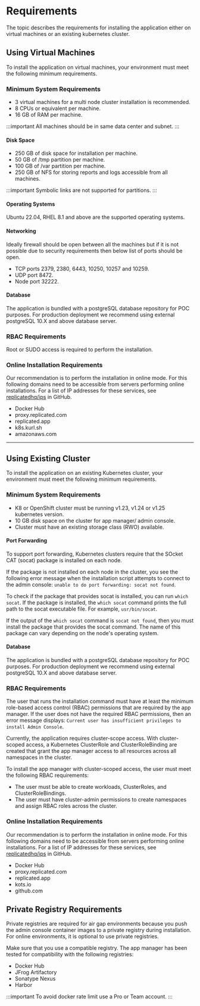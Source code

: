 # Requirements 

The topic describes the requirements for installing the application either on virtual machines or an existing kubernetes cluster. 

## Using Virtual Machines

To install the application on virtual machines, your environment must meet the following minimum requirements. 

### Minimum System Requirements

* 3 virtual machines for a multi node cluster installation is recommended. 
* 8 CPUs or equivalent per machine. 
* 16 GB of RAM per machine. 

:::important
All machines should be in same data center and subnet. 
:::

#### Disk Space

* 250 GB of disk space for installation per machine.  
* 50 GB of /tmp partition per machine. 
* 100 GB of /var partition per machine. 
* 250 GB of NFS for storing reports and logs accessible from all machines.

:::important
Symbolic links are not supported for partitions. 
:::

#### Operating Systems

Ubuntu 22.04, RHEL 8.1 and above are the supported operating systems. 

#### Networking 

Ideally firewall should be open between all the machines but if it is not possible due to security requirements then below list of ports should be open.

* TCP ports 2379, 2380, 6443, 10250, 10257 and 10259.
* UDP port 8472.
* Node port 32222.

#### Database 

The application is bundled with a postgreSQL database repository for POC purposes. For production deployment we recommend using external postgreSQL 10.X and above database server. 

### RBAC Requirements

Root or SUDO access is required to perform the installation.

### Online Installation Requirements

Our recommendation is to perform the installation in online mode. For this following domains need to be accessible from servers performing online installations. For a list of IP addresses for these services, see [replicatedhq/ips](https://github.com/replicatedhq/ips/blob/master/ip_addresses.json) in GitHub.

* Docker Hub 
* proxy.replicated.com
* replicated.app
* k8s.kurl.sh
* amazonaws.com

---

## Using Existing Cluster

To install the application on an existing Kubernetes cluster, your environment must meet the following minimum requirements. 

### Minimum System Requirements

* K8 or OpenShift cluster must be running v1.23, v1.24 or v1.25 kubernetes version. 
* 10 GB disk space on the cluster for app manager/ admin console. 
* Cluster must have an existing storage class (RWO) available.

#### Port Forwarding

To support port forwarding, Kubernetes clusters require that the SOcket CAT (socat) package is installed on each node.

If the package is not installed on each node in the cluster, you see the following error message when the installation script attempts to connect to the admin console: `unable to do port forwarding: socat not found`.

To check if the package that provides socat is installed, you can run `which socat`. If the package is installed, the `which socat` command prints the full path to the socat executable file. For example, `usr/bin/socat`.

If the output of the `which socat` command is `socat not found`, then you must install the package that provides the socat command. The name of this package can vary depending on the node's operating system.

#### Database 

The application is bundled with a postgreSQL database repository for POC purposes. For production deployment we recommend using external postgreSQL 10.X and above database server.

### RBAC Requirements 

The user that runs the installation command must have at least the minimum role-based access control (RBAC) permissions that are required by the app manager. If the user does not have the required RBAC permissions, then an error message displays: `Current user has insufficient privileges to install Admin Console`.

Currently, the application requires cluster-scope access. With cluster-scoped access, a Kubernetes ClusterRole and ClusterRoleBinding are created that grant the app manager access to all resources across all namespaces in the cluster.

To install the app manager with cluster-scoped access, the user must meet the following RBAC requirements:
* The user must be able to create workloads, ClusterRoles, and ClusterRoleBindings. 
* The user must have cluster-admin permissions to create namespaces and assign RBAC roles across the cluster.

### Online Installation Requirements

Our recommendation is to perform the installation in online mode. For this following domains need to be accessible from servers performing online installations. For a list of IP addresses for these services, see [replicatedhq/ips](https://github.com/replicatedhq/ips/blob/master/ip_addresses.json) in GitHub.

* Docker Hub 
* proxy.replicated.com
* replicated.app
* kots.io
* github.com

## Private Registry Requirements

Private registries are required for air gap environments because you push the admin console container images to a private registry during installation. For online environments, it is optional to use private registries.

Make sure that you use a compatible registry. The app manager has been tested for compatibility with the following registries:

* Docker Hub 
* JFrog Artifactory
* Sonatype Nexus
* Harbor

:::important 
To avoid docker rate limit use a Pro or Team account. 
:::